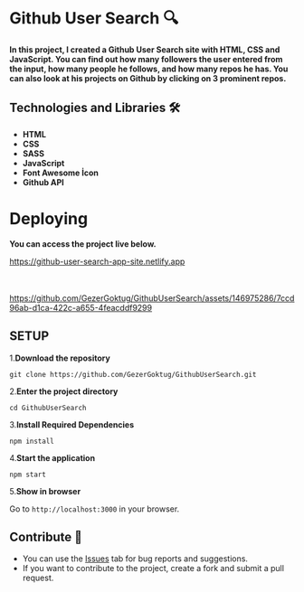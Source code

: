 # Github User Search 🔍

**<p>In this project, I created a Github User Search site with HTML, CSS and JavaScript. You can find out how many followers the user entered from the input, how many people he follows, and how many repos he has. You can also look at his projects on Github by clicking on 3 prominent repos.</p>**

## Technologies and Libraries 🛠️
<strong><ul>
<li>HTML </li>  
<li>CSS</li>  
<li>SASS</li>  
<li>JavaScript</li>  
<li>Font Awesome İcon</li>  
<li>Github API</li>  
</ul></strong>




# Deploying

**<p>You can access the project live below.</p>**

<a href="https://github-user-search-app-site.netlify.app">https://github-user-search-app-site.netlify.app</a>
<br>
<br>
<br>



https://github.com/GezerGoktug/GithubUserSearch/assets/146975286/7ccd96ab-d1ca-422c-a655-4feacddf9299


## SETUP

1.**Download the repository**

```
git clone https://github.com/GezerGoktug/GithubUserSearch.git
```

2.**Enter the project directory**

```
cd GithubUserSearch
```

3.**Install Required Dependencies**

```
npm install
```

4.**Start the application**

```
npm start
```

5.**Show in browser**

Go to `http://localhost:3000` in your browser.




## Contribute 🤝

- You can use the [Issues](https://github.com/GezerGoktug/GithubUserSearch) tab for bug reports and suggestions.
- If you want to contribute to the project, create a fork and submit a pull request.
